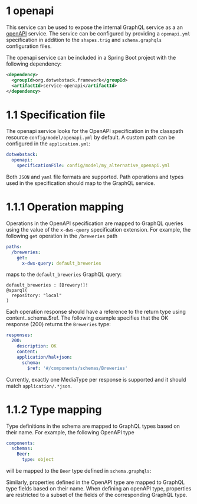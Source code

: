 # 1 openapi
This service can be used to expose the internal GraphQL service as a an [openAPI](https://swagger.io/specification/) service.
The service can be configured by providing a `openapi.yml` specification in addition to the `shapes.trig` and `schema.graphqls` configuration files.

The openapi service can be included in a Spring Boot project with the following dependency:
```xml
<dependency>
  <groupId>org.dotwebstack.framework</groupId>
  <artifactId>service-openapi</artifactId>
</dependency>
```

# 1.1 Specification file
The openapi service looks for the OpenAPI specification in the classpath resource `config/model/openapi.yml` by default.
A custom path can be configured in the `application.yml`:
```yaml
dotwebstack:
  openapi:
    specificationFile: config/model/my_alternative_openapi.yml
```
Both `JSON` and `yaml` file formats are supported.
Path operations and types used in the specification should map to the GraphQL service.

# 1.1.1 Operation mapping
Operations in the OpenAPI specification are mapped to GraphQL queries using the value of the `x-dws-query` specification extension. For example, the 
following `get` operation in the `/breweries` path

```yaml
paths:
  /breweries:
    get:
      x-dws-query: default_breweries

```
 maps to the `default_breweries` GraphQL query:
```
default_breweries : [Brewery!]!
@sparql(
  repository: "local"
)
```

Each operation response should have a reference to the return type using content.<mediaType>.schema.$ref. The following example
specifies that the OK response (200) returns the `Breweries` type:
```yaml
responses:
  200:
    description: OK
    content:
    application/hal+json:
      schema:
        $ref: '#/components/schemas/Breweries'
```



Currently, exactly one MediaType per response is supported and it should match `application/.*json`.


# 1.1.2 Type mapping
Type definitions in the schema are mapped to GraphQL types based on their name. For example, the following OpenAPI type 
```yaml
components:
  schemas:
    Beer:
      type: object
```
will be mapped to the `Beer` type defined in `schema.graphqls`:

Similarly, properties defined in the OpenAPI type are mapped to GraphQL type fields based on their name.
When defining an openAPI type, properties are restricted to a subset of the fields of the corresponding GraphQL type.